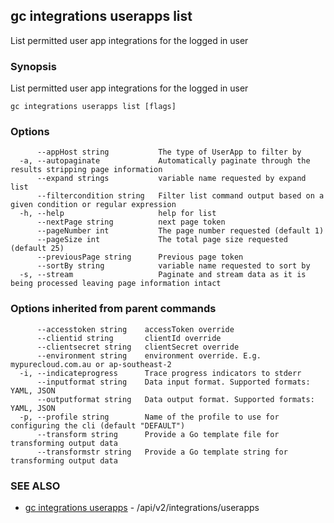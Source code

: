 ## gc integrations userapps list

List permitted user app integrations for the logged in user

### Synopsis

List permitted user app integrations for the logged in user

```
gc integrations userapps list [flags]
```

### Options

```
      --appHost string           The type of UserApp to filter by
  -a, --autopaginate             Automatically paginate through the results stripping page information
      --expand strings           variable name requested by expand list
      --filtercondition string   Filter list command output based on a given condition or regular expression
  -h, --help                     help for list
      --nextPage string          next page token
      --pageNumber int           The page number requested (default 1)
      --pageSize int             The total page size requested (default 25)
      --previousPage string      Previous page token
      --sortBy string            variable name requested to sort by
  -s, --stream                   Paginate and stream data as it is being processed leaving page information intact
```

### Options inherited from parent commands

```
      --accesstoken string    accessToken override
      --clientid string       clientId override
      --clientsecret string   clientSecret override
      --environment string    environment override. E.g. mypurecloud.com.au or ap-southeast-2
  -i, --indicateprogress      Trace progress indicators to stderr
      --inputformat string    Data input format. Supported formats: YAML, JSON
      --outputformat string   Data output format. Supported formats: YAML, JSON
  -p, --profile string        Name of the profile to use for configuring the cli (default "DEFAULT")
      --transform string      Provide a Go template file for transforming output data
      --transformstr string   Provide a Go template string for transforming output data
```

### SEE ALSO

* [gc integrations userapps](gc_integrations_userapps.html)	 - /api/v2/integrations/userapps


